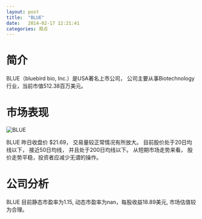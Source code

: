 ```yaml
---
layout: post
title:  "BLUE"
date:   2014-02-17 12:21:41
categories: 观点
---
```


# 简介
BLUE（bluebird bio, Inc.）是USA著名上市公司，
公司主要从事Biotechnology行业，当前市值512.38百万美元。

# 市场表现

![BLUE](http://finviz.com/chart.ashx?t=BLUE&ty=c&ta=1&p=d&s=l)

BLUE 昨日收盘价 $21.69，
交易量较正常情况有所放大。
目前股价处于20日均线以下，
接近50日均线，
并且处于200日均线以下。
从短期市场走势来看，
股价走势平稳，投资者应减少无谓的操作。

# 公司分析
BLUE 目前静态市盈率为1.15, 动态市盈率为nan，每股收益18.89美元,
市场估值较为合理。
